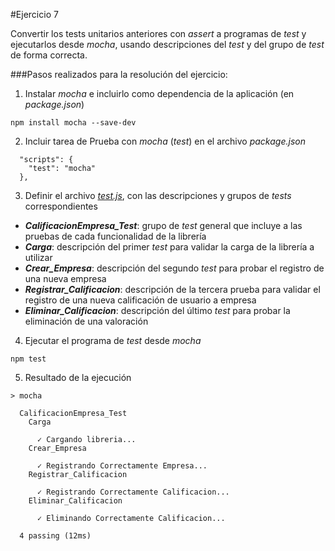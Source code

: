 #Ejercicio 7

Convertir los tests unitarios anteriores con _assert_ a programas de _test_ y ejecutarlos desde _mocha_, usando descripciones del _test_ y del grupo de _test_ de forma correcta.

###Pasos realizados para la resolución del ejercicio:

1. Instalar _mocha_ e incluirlo como dependencia de la aplicación (en _package.json_)

`npm install mocha --save-dev`

2. Incluir tarea de Prueba con _mocha_ (_test_) en el archivo _package.json_

```
  "scripts": {
    "test": "mocha"
  },
```

3. Definir el archivo [_test.js_](https://github.com/jfrancisco4490/calificacionEmpresa/blob/master/test/test.js), con las descripciones y grupos de _tests_ correspondientes

  - **_CalificacionEmpresa_Test_**: grupo de _test_ general que incluye a las pruebas de cada funcionalidad de la librería
  - **_Carga_**: descripción del primer _test_ para validar la carga de la librería a utilizar
  - **_Crear_Empresa_**: descripción del segundo _test_ para probar el registro de una nueva empresa
  - **_Registrar_Calificacion_**: descripción de la tercera prueba para validar el registro de una nueva calificación de usuario a empresa
  - **_Eliminar_Calificacion_**: descripción del último _test_ para probar la eliminación de una valoración

4. Ejecutar el programa de _test_ desde _mocha_

`npm test`

5. Resultado de la ejecución

```
> mocha

  CalificacionEmpresa_Test
    Carga

      ✓ Cargando libreria...
    Crear_Empresa

      ✓ Registrando Correctamente Empresa...
    Registrar_Calificacion

      ✓ Registrando Correctamente Calificacion...
    Eliminar_Calificacion

      ✓ Eliminando Correctamente Calificacion...

  4 passing (12ms)
```